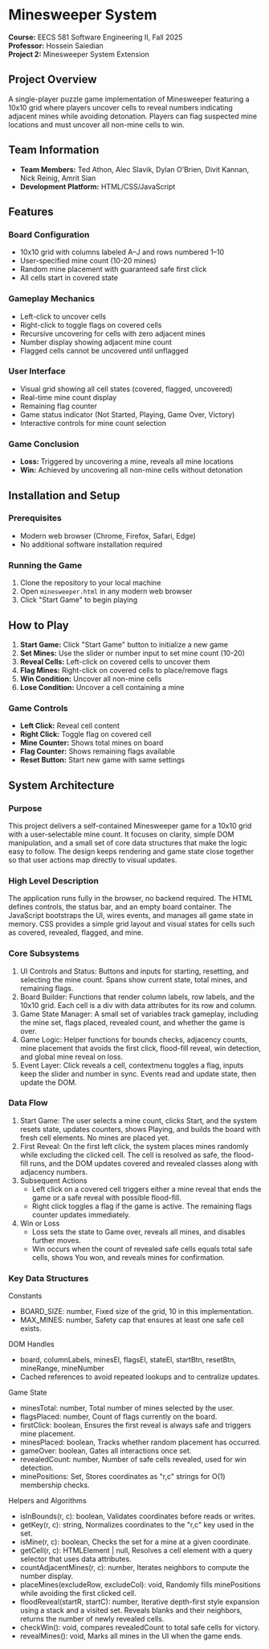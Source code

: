 # Minesweeper System
**Course:** EECS 581 Software Engineering II, Fall 2025  
**Professor:** Hossein Saiedian  
**Project 2:** Minesweeper System Extension

## Project Overview
A single-player puzzle game implementation of Minesweeper featuring a 10x10 grid where players uncover cells to reveal numbers indicating adjacent mines while avoiding detonation. Players can flag suspected mine locations and must uncover all non-mine cells to win.

## Team Information
- **Team Members:** Ted Athon, Alec Slavik, Dylan O’Brien, Divit Kannan, Nick Reinig, Amrit Sian
- **Development Platform:** HTML/CSS/JavaScript

## Features
### Board Configuration
- 10x10 grid with columns labeled A–J and rows numbered 1–10
- User-specified mine count (10-20 mines)
- Random mine placement with guaranteed safe first click
- All cells start in covered state

### Gameplay Mechanics
- Left-click to uncover cells
- Right-click to toggle flags on covered cells
- Recursive uncovering for cells with zero adjacent mines
- Number display showing adjacent mine count
- Flagged cells cannot be uncovered until unflagged

### User Interface
- Visual grid showing all cell states (covered, flagged, uncovered)
- Real-time mine count display
- Remaining flag counter
- Game status indicator (Not Started, Playing, Game Over, Victory)
- Interactive controls for mine count selection

### Game Conclusion
- **Loss:** Triggered by uncovering a mine, reveals all mine locations
- **Win:** Achieved by uncovering all non-mine cells without detonation

## Installation and Setup

### Prerequisites
- Modern web browser (Chrome, Firefox, Safari, Edge)
- No additional software installation required

### Running the Game
1. Clone the repository to your local machine
2. Open `minesweeper.html` in any modern web browser
3. Click "Start Game" to begin playing

## How to Play
1. **Start Game:** Click "Start Game" button to initialize a new game
2. **Set Mines:** Use the slider or number input to set mine count (10-20)
3. **Reveal Cells:** Left-click on covered cells to uncover them
4. **Flag Mines:** Right-click on covered cells to place/remove flags
5. **Win Condition:** Uncover all non-mine cells
6. **Lose Condition:** Uncover a cell containing a mine

### Game Controls
- **Left Click:** Reveal cell content
- **Right Click:** Toggle flag on covered cell
- **Mine Counter:** Shows total mines on board
- **Flag Counter:** Shows remaining flags available
- **Reset Button:** Start new game with same settings



## System Architecture

### Purpose
This project delivers a self-contained Minesweeper game for a 10x10 grid with a user-selectable mine count. It focuses on clarity, simple DOM manipulation, and a small set of core data structures that make the logic easy to follow. The design keeps rendering and game state close together so that user actions map directly to visual updates.

### High Level Description
The application runs fully in the browser, no backend required. The HTML defines controls, the status bar, and an empty board container. The JavaScript bootstraps the UI, wires events, and manages all game state in memory. CSS provides a simple grid layout and visual states for cells such as covered, revealed, flagged, and mine.

### Core Subsystems
1. UI Controls and Status: Buttons and inputs for starting, resetting, and selecting the mine count. Spans show current state, total mines, and remaining flags.
2. Board Builder: Functions that render column labels, row labels, and the 10x10 grid. Each cell is a div with data attributes for its row and column.
3. Game State Manager: A small set of variables track gameplay, including the mine set, flags placed, revealed count, and whether the game is over.
4. Game Logic: Helper functions for bounds checks, adjacency counts, mine placement that avoids the first click, flood-fill reveal, win detection, and global mine reveal on loss.
5. Event Layer: Click reveals a cell, contextmenu toggles a flag, inputs keep the slider and number in sync. Events read and update state, then update the DOM.

### Data Flow
1. Start Game: The user selects a mine count, clicks Start, and the system resets state, updates counters, shows Playing, and builds the board with fresh cell elements. No mines are placed yet.
2. First Reveal: On the first left click, the system places mines randomly while excluding the clicked cell. The cell is resolved as safe, the flood-fill runs, and the DOM updates covered and revealed classes along with adjacency numbers.
3. Subsequent Actions
   - Left click on a covered cell triggers either a mine reveal that ends the game or a safe reveal with possible flood-fill.
   - Right click toggles a flag if the game is active. The remaining flags counter updates immediately.
4. Win or Loss
   - Loss sets the state to Game over, reveals all mines, and disables further moves.
   - Win occurs when the count of revealed safe cells equals total safe cells, shows You won, and reveals mines for confirmation.

### Key Data Structures

Constants
- BOARD_SIZE: number,
  Fixed size of the grid, 10 in this implementation.
- MAX_MINES: number,
  Safety cap that ensures at least one safe cell exists.

DOM Handles
- board, columnLabels, minesEl, flagsEl, stateEl, startBtn, resetBtn, mineRange, mineNumber
- Cached references to avoid repeated lookups and to centralize updates.

Game State
- minesTotal: number,
  Total number of mines selected by the user.
- flagsPlaced: number,
  Count of flags currently on the board.
- firstClick: boolean,
  Ensures the first reveal is always safe and triggers mine placement.
- minesPlaced: boolean,
  Tracks whether random placement has occurred.
- gameOver: boolean,
  Gates all interactions once set.
- revealedCount: number,
  Number of safe cells revealed, used for win detection.
- minePositions: Set<string>,
  Stores coordinates as "r,c" strings for O(1) membership checks.

Helpers and Algorithms
- isInBounds(r, c): boolean,
  Validates coordinates before reads or writes.
- getKey(r, c): string,
  Normalizes coordinates to the "r,c" key used in the set.
- isMine(r, c): boolean,
  Checks the set for a mine at a given coordinate.
- getCell(r, c): HTMLElement | null,
  Resolves a cell element with a query selector that uses data attributes.
- countAdjacentMines(r, c): number,
  Iterates neighbors to compute the number display.
- placeMines(excludeRow, excludeCol): void,
  Randomly fills minePositions while avoiding the first clicked cell.
- floodReveal(startR, startC): number,
  Iterative depth-first style expansion using a stack and a visited set. Reveals blanks and their neighbors, returns the number of newly revealed cells.
- checkWin(): void,
  compares revealedCount to total safe cells for victory.
- revealMines(): void,
  Marks all mines in the UI when the game ends.
